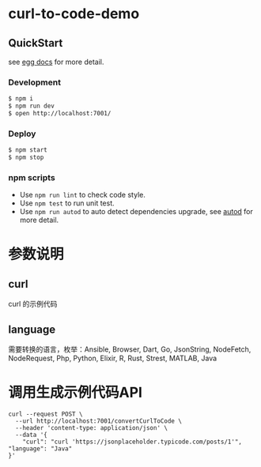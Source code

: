 # curl-to-code-demo



## QuickStart

<!-- add docs here for user -->

see [egg docs][egg] for more detail.

### Development

```bash
$ npm i
$ npm run dev
$ open http://localhost:7001/
```

### Deploy

```bash
$ npm start
$ npm stop
```

### npm scripts

- Use `npm run lint` to check code style.
- Use `npm test` to run unit test.
- Use `npm run autod` to auto detect dependencies upgrade, see [autod](https://www.npmjs.com/package/autod) for more detail.


[egg]: https://eggjs.org

# 参数说明

## curl

curl 的示例代码

## language

需要转换的语言，枚举：Ansible, Browser, Dart, Go, JsonString, NodeFetch, NodeRequest, Php, Python, Elixir, R, Rust, Strest, MATLAB, Java

# 调用生成示例代码API

```shell
curl --request POST \
  --url http://localhost:7001/convertCurlToCode \
  --header 'content-type: application/json' \
  --data '{
	"curl": "curl 'https://jsonplaceholder.typicode.com/posts/1'", "language": "Java"
}'
```
